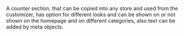 A counter section, that can be copied into any store and used from the customizer, has option for different looks and can be shown on or not shown on the homepage and on different categories, also text can be added by meta objects.
